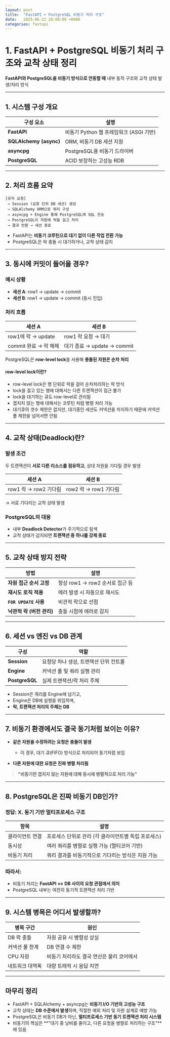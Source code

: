 ```yaml
---
layout: post
title:  "FastAPI + PostgreSQL 비동기 처리 구조"
date:   2025-06-22 20:00:00 +0900
categories: fastapi
---
```

# 1. FastAPI + PostgreSQL 비동기 처리 구조와 교착 상태 정리

**FastAPI와 PostgreSQL을 비동기 방식으로 연동할 때** 내부 동작 구조와 교착 상태 발생/처리 방식

---

## 1. 시스템 구성 개요

| 구성 요소                  | 설명                           |
| ---------------------- | ---------------------------- |
| **FastAPI**            | 비동기 Python 웹 프레임워크 (ASGI 기반) |
| **SQLAlchemy (async)** | ORM, 비동기 DB 세션 지원            |
| **asyncpg**            | PostgreSQL용 비동기 드라이버         |
| **PostgreSQL**         | ACID 보장하는 고성능 RDB            |

---

## 2. 처리 흐름 요약

```text
[유저 요청]
 → Session (요청 단위 DB 세션) 생성
 → SQLAlchemy ORM으로 쿼리 구성
 → asyncpg + Engine 통해 PostgreSQL에 SQL 전송
 → PostgreSQL이 자원에 락을 걸고 처리
 → 결과 반환 → 세션 종료
```

* FastAPI는 **비동기 코루틴으로 대기 없이 다른 작업 전환 가능**
* PostgreSQL은 락 충돌 시 대기하거나, 교착 상태 감지

---

## 3. 동시에 커밋이 들어올 경우?

### 예시 상황

* **세션 A**: row1 → update → commit
* **세션 B**: row1 → update → commit (동시 진입)

### 처리 흐름

| 세션 A             | 세션 B                    |
| ---------------- | ----------------------- |
| row1에 락 → update | row1 락 요청 → 대기          |
| commit 완료 → 락 해제 | 대기 종료 → update → commit |

PostgreSQL은 **row-level lock**을 사용해 **충돌된 자원은 순차 처리**

#### row-level lock이란?

- row-level lock은 행 단위로 락을 걸어 순차처리하는 락 방식
- lock을 걸고 있는 행에 대해서는 다른 트랜잭션이 접근 불가
- lock을 대기하는 큐도 row-level로 관리됨
- 겹치지 않는 행에 대해서는 코루틴 처럼 병렬 처리 가능
- 대기큐의 갯수 제한은 없지만, 대기중인 세션도 커넥션을 차지하기 때문에 커넥션 풀 제한을 넘어서면 안됨

---

## 4. 교착 상태(Deadlock)란?

### 발생 조건

두 트랜잭션이 **서로 다른 리소스를 점유하고**, 상대 자원을 기다릴 경우 발생

| 세션 A              | 세션 B              |
| ----------------- | ----------------- |
| row1 락 → row2 기다림 | row2 락 → row1 기다림 |

→ 서로 기다리는 교착 상태 발생

### PostgreSQL의 대응

* 내부 **Deadlock Detector**가 주기적으로 탐색
* 교착 상태가 감지되면 **트랜잭션 중 하나를 강제 종료**

---

## 5. 교착 상태 방지 전략

| 방법                  | 설명                      |
| ------------------- | ----------------------- |
| **자원 접근 순서 고정**     | 항상 row1 → row2 순서로 접근 등 |
| **재시도 로직 적용**       | 에러 발생 시 자동으로 재시도        |
| **`FOR UPDATE` 사용** | 비관적 락으로 선점              |
| **낙관적 락 (버전 관리)**   | 충돌 시점에 에러로 감지           |

---

## 6. 세션 vs 엔진 vs DB 관계

| 구성             | 역할                     |
| -------------- | ---------------------- |
| **Session**    | 요청당 하나 생성, 트랜잭션 단위 컨트롤 |
| **Engine**     | 커넥션 풀 및 쿼리 실행 관리       |
| **PostgreSQL** | 실제 트랜잭션/락 처리 주체        |

* Session은 쿼리를 Engine에 넘기고,
* Engine은 DB에 실행을 위임하며,
* **락, 트랜잭션 처리의 주체는 DB**

---

## 7. 비동기 환경에서도 결국 동기처럼 보이는 이유?

* **같은 자원을 수정하려는 요청은 충돌이 발생**

  * 이 경우, 대기 큐(FIFO) 방식으로 처리되어 동기처럼 보임
* **다른 자원에 대한 요청은 진짜 병렬 처리됨**

>  **"비동기란 겹치지 않는 자원에 대해 동시에 병렬적으로 처리 가능"**

---

## 8. PostgreSQL은 진짜 비동기 DB인가?

### 정답: **X. 동기 기반 멀티프로세스 구조**

| 항목       | 설명                             |
| -------- | ------------------------------ |
| 클라이언트 연결 | 프로세스 단위로 관리 (각 클라이언트별 독립 프로세스) |
| 동시성      | 여러 쿼리를 병렬로 실행 가능 (멀티코어 기반)     |
| 비동기 처리   | 쿼리 결과를 비동기적으로 기다리는 방식은 지원 가능   |

### 따라서:

* 비동기 처리는 **FastAPI ↔ DB 사이의 요청 관점에서 의미**
* PostgreSQL 내부는 여전히 동기적 트랜잭션 처리 기반

---

## 9. 시스템 병목은 어디서 발생할까?

| 병목 구간    | 원인                      |
| -------- | ----------------------- |
| DB 락 충돌  | 자원 공유 시 병렬성 상실          |
| 커넥션 풀 한계 | DB 연결 수 제한              |
| CPU 자원   | 비동기 처리라도 결국 연산은 물리 코어에서 |
| 네트워크 대역폭 | 대량 트래픽 시 응답 지연          |

---

## 마무리 정리

* FastAPI + SQLAlchemy + asyncpg는 **비동기 I/O 기반의 고성능 구조**
* 교착 상태는 **DB 수준에서 발생**하며, 적절한 예외 처리 및 자원 설계로 예방 가능
* PostgreSQL은 비동기 DB가 아닌, **멀티프로세스 기반 동기 트랜잭션 처리 시스템**
* 비동기의 핵심은 \*\*"대기 중 낭비를 줄이고, 다른 요청을 병렬로 처리하는 구조"\*\*에 있음

